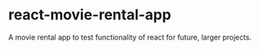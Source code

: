 # react-movie-rental-app
A movie rental app to test functionality of react for future, larger projects.
